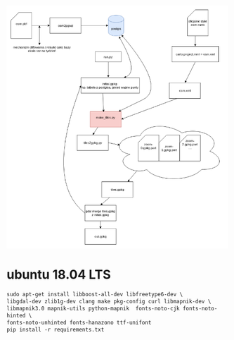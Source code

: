 
![arch](static/img.png "Arch")


# ubuntu 18.04 LTS
```
sudo apt-get install libboost-all-dev libfreetype6-dev \
libgdal-dev zlib1g-dev clang make pkg-config curl libmapnik-dev \
libmapnik3.0 mapnik-utils python-mapnik  fonts-noto-cjk fonts-noto-hinted \
fonts-noto-unhinted fonts-hanazono ttf-unifont
pip install -r requirements.txt

```